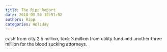 ```yaml
---
title: The Ripp Report
date: 2018-03-30 18:51:52
authors: Ripp
categories: Holiday
---
```


 cash from city 2.5 million, took 3 million from utility fund and another three million for the blood sucking attorneys.